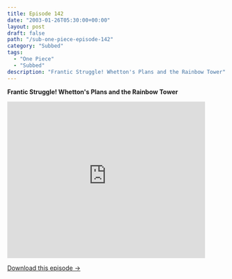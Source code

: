 ```yaml
---
title: Episode 142
date: "2003-01-26T05:30:00+00:00"
layout: post
draft: false
path: "/sub-one-piece-episode-142"
category: "Subbed"
tags:
  - "One Piece"
  - "Subbed"
description: "Frantic Struggle! Whetton's Plans and the Rainbow Tower"
---
```


**Frantic Struggle! Whetton's Plans and the Rainbow Tower**

<iframe width="640" height="360" src="https://www.rapidvideo.com/e/FXQE3PBBNC" frameborder="0" marginwidth=0 marginheight=0 scrolling=no allowfullscreen style="max-width:90%;"></iframe>

<a href="http://ouo.io/qs/eCodkFEQ?s=https://www.rapidvideo.com/d/FXQE3PBBNC" class="styled_a">Download this episode →</a>

